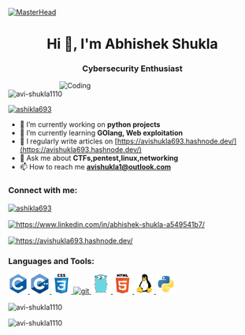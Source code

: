 [![MasterHead](https://images.unsplash.com/photo-1547394765-185e1e68f34e?ixlib=rb-4.0.3&ixid=MnwxMjA3fDB8MHxwaG90by1wYWdlfHx8fGVufDB8fHx8&auto=format&fit=crop&w=1170&q=80)](https://AVI-SHUKLA1110.io)

<h1 align="center">Hi 👋, I'm Abhishek Shukla</h1>

<h3 align="center">Cybersecurity Enthusiast</h3>

<img align="right" alt="Coding" width="400" src="https://media.tenor.com/GfSX-u7VGM4AAAAC/coding.gif](https://media.tenor.com/GfSX-u7VGM4AAAAC/coding.gif">

<p align="left"> <img src="https://komarev.com/ghpvc/?username=avi-shukla1110&label=Profile%20views&color=0e75b6&style=flat" alt="avi-shukla1110" /> </p>

<p align="left"> <a href="https://twitter.com/ashikla693" target="blank"><img src="https://img.shields.io/twitter/follow/ashikla693?logo=twitter&style=for-the-badge" alt="ashikla693" /></a> </p>

- 🔭 I’m currently working on **python projects**
- 🌱 I’m currently learning **GOlang, Web exploitation**
- 📝 I regularly write articles on [https://avishukla693.hashnode.dev/](https://avishukla693.hashnode.dev/)
- 💬 Ask me about **CTFs,pentest,linux,networking**
- 📫 How to reach me **avishukla1@outlook.com**

<h3 align="left">Connect with me:</h3>

<p align="left">

<a href="https://twitter.com/ashikla693" target="blank"><img align="center" src="https://raw.githubusercontent.com/rahuldkjain/github-profile-readme-generator/master/src/images/icons/Social/twitter.svg" alt="ashikla693" height="30" width="40" /></a>

<a href="https://linkedin.com/in/https://www.linkedin.com/in/abhishek-shukla-a549541b7/" target="blank"><img align="center" src="https://raw.githubusercontent.com/rahuldkjain/github-profile-readme-generator/master/src/images/icons/Social/linked-in-alt.svg" alt="https://www.linkedin.com/in/abhishek-shukla-a549541b7/" height="30" width="40" /></a>

<a href="https://hashnode.com/https://avishukla693.hashnode.dev/" target="blank"><img align="center" src="https://raw.githubusercontent.com/rahuldkjain/github-profile-readme-generator/master/src/images/icons/Social/hashnode.svg" alt="https://avishukla693.hashnode.dev/" height="30" width="40" /></a>

</p>

<h3 align="left">Languages and Tools:</h3>

<p align="left"> <a href="https://www.cprogramming.com/" target="_blank" rel="noreferrer"> <img src="https://raw.githubusercontent.com/devicons/devicon/master/icons/c/c-original.svg" alt="c" width="40" height="40"/> </a> <a href="https://www.w3schools.com/cpp/" target="_blank" rel="noreferrer"> <img src="https://raw.githubusercontent.com/devicons/devicon/master/icons/cplusplus/cplusplus-original.svg" alt="cplusplus" width="40" height="40"/> </a> <a href="https://www.w3schools.com/css/" target="_blank" rel="noreferrer"> <img src="https://raw.githubusercontent.com/devicons/devicon/master/icons/css3/css3-original-wordmark.svg" alt="css3" width="40" height="40"/> </a> <a href="https://git-scm.com/" target="_blank" rel="noreferrer"> <img src="https://www.vectorlogo.zone/logos/git-scm/git-scm-icon.svg" alt="git" width="40" height="40"/> </a> <a href="https://golang.org" target="_blank" rel="noreferrer"> <img src="https://raw.githubusercontent.com/devicons/devicon/master/icons/go/go-original.svg" alt="go" width="40" height="40"/> </a> <a href="https://www.w3.org/html/" target="_blank" rel="noreferrer"> <img src="https://raw.githubusercontent.com/devicons/devicon/master/icons/html5/html5-original-wordmark.svg" alt="html5" width="40" height="40"/> </a> <a href="https://www.linux.org/" target="_blank" rel="noreferrer"> <img src="https://raw.githubusercontent.com/devicons/devicon/master/icons/linux/linux-original.svg" alt="linux" width="40" height="40"/> </a> <a href="https://www.python.org" target="_blank" rel="noreferrer"> <img src="https://raw.githubusercontent.com/devicons/devicon/master/icons/python/python-original.svg" alt="python" width="40" height="40"/> </a> </p>

<p><img align="center" src="https://github-readme-stats.vercel.app/api/top-langs?username=avi-shukla1110&show_icons=true&locale=en&layout=compact" alt="avi-shukla1110" /></p>

<p><img align="center" src="https://github-readme-streak-stats.herokuapp.com/?user=avi-shukla1110&" alt="avi-shukla1110" /></p>
